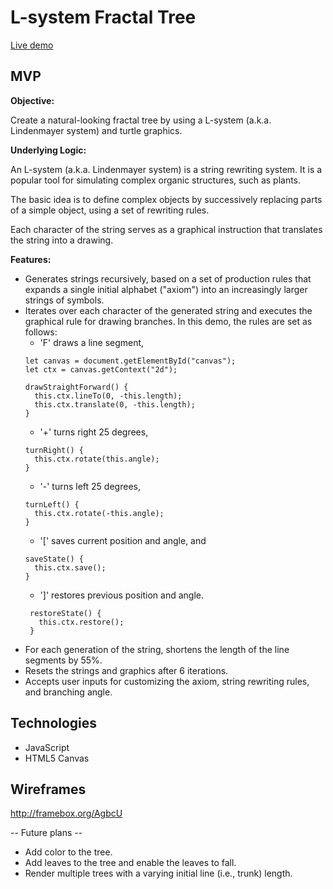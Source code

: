 # L-system Fractal Tree

[Live demo](http://www.tamae-m.com/fractal-tree/)

## MVP

**Objective:**

Create a natural-looking fractal tree by using a L-system (a.k.a. Lindenmayer system) and turtle graphics.

**Underlying Logic:**

An L-system (a.k.a. Lindenmayer system) is a string rewriting system. It is a popular tool for simulating complex organic structures, such as plants.

The basic idea is to define complex objects by successively replacing parts of a simple object, using a set of rewriting rules.

Each character of the string serves as a graphical instruction that translates the string into a drawing.

**Features:**

* Generates strings recursively, based on a set of production rules that expands a single initial alphabet ("axiom") into an increasingly larger strings of symbols.
* Iterates over each character of the generated string and executes the graphical rule for drawing branches. In this demo, the rules are set as follows:
   * 'F' draws a line segment,
   ```
   let canvas = document.getElementById("canvas");
   let ctx = canvas.getContext("2d");

   drawStraightForward() {
     this.ctx.lineTo(0, -this.length);
     this.ctx.translate(0, -this.length);
   }
   ```
   * '+' turns right 25 degrees,
   ```
   turnRight() {
     this.ctx.rotate(this.angle);
   }
   ```
   * '-' turns left 25 degrees,  
   ```
   turnLeft() {
     this.ctx.rotate(-this.angle);
   }
   ```
   * '[' saves current position and angle, and
   ```
   saveState() {
     this.ctx.save();
   }
   ```
   * ']' restores previous position and angle.
   ```
    restoreState() {
      this.ctx.restore();
    }
    ```
* For each generation of the string, shortens the length of the line segments by 55%.
* Resets the strings and graphics after 6 iterations.
* Accepts user inputs for customizing the axiom, string rewriting rules, and branching angle.

## Technologies

* JavaScript
* HTML5 Canvas

## Wireframes

http://framebox.org/AgbcU

-- Future plans --
* Add color to the tree.
* Add leaves to the tree and enable the leaves to fall.
* Render multiple trees with a varying initial line (i.e., trunk) length.
